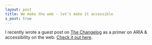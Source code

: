 ```yaml
---
layout: post
title: We make the web - let’s make it accessible
x_post: true
---
```


I recently wrote a guest post on [The Changelog](http://thechangelog.com/) as a primer on ARIA & accessibility on the web. [Check it out here](http://thechangelog.com/we-make-the-web-lets-make-it-accessible/).
